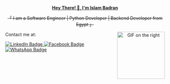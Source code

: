 <div align="center">
  <p><strong><a href="https://github.com/islam302">Hey There! 👋, I'm Islam Badran</a></strong></p>
  <p><del>「 I am a Software Engineer | Python Developer | Backend Developer from Egypt 」</del></p>
  <div align="center">
    <img align="right" width="150" src="https://user-images.githubusercontent.com/65187002/144930161-2f783401-8d27-4fdf-a2f7-cc0ba32f1f1f.gif" alt="GIF on the right">
    <div align="left">
      <p>Contact me at:</p>
      <a href="https://www.linkedin.com/in/islam-badran-39a577225?utm_source=share&utm_campaign=share_via&utm_content=profile&utm_medium=android_app" target="_blank">
        <img src="https://img.shields.io/badge/LinkedIn-0077B5?style=for-the-badge&logo=linkedin&logoColor=white" alt="LinkedIn Badge">
      </a>
      <a href="https://www.facebook.com/islam.badran.77?locale=ar_AR" target="_blank">
        <img src="https://img.shields.io/badge/Facebook-1877F2?style=for-the-badge&logo=facebook&logoColor=white" alt="Facebook Badge">
      </a> 
      <a href="https://wa.link/bc2uxp" target="_blank">
        <img src="https://img.shields.io/badge/WhatsApp-25D366?style=for-the-badge&logo=whatsapp&logoColor=white" alt="WhatsApp Badge">
      </a>
    </div>
  </div>
</div>
